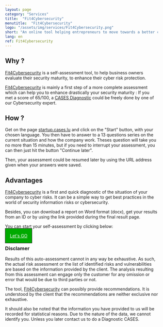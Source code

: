 ```yaml
---
layout: page
category: "Services"
title:  "Fit4Cybersecurity"
menutitle:  "Fit4Cybersecurity"
logo: "/assets/img/services/Fit4Cybersecurity.png"
short: "An online tool helping entrepreneurs to move towards a better cybersecurity strategy."
lang: en
ref: Fit4Cybersecurity
---
```


## Why ?

[Fit4Cybersecurity](http://startup.cases.lu) is a self-assessment tool, to help business owners evaluate their security maturity, to enhance their cyber risk protection.

[Fit4Cybersecurity](http://startup.cases.lu) is mainly a first step of a more complete assessment which can help you to enhance drastically your security maturity : If you met a score of 65/100, a [CASES Diagnostic](https://www.cases.lu/services/diagnostic.html) could be freely done by one of our Cybersecurity expert.

## How ?

Get on the page [startup.cases.lu](https://startup.cases.lu) and click on the "Start" button, with your chosen language. You then have to answer to a 13 questions series on the current situation and how the company work. Theses question will take you no more than 15 minutes, but if you need to interrupt your assessment, you can then just hit the button "Continue later".

Then, your assessment could be resumed later by using the URL address given when your answers were saved.

## Advantages

[Fit4Cybersecurity](http://startup.cases.lu) is a first and quick diagnostic of the situation of your company to cyber risks. It can be a simple way to get best practices in the world of security information risks or cybersecurity.

Besides, you can download a report on Word format (docx), get your results from an ID or by using the link provided during the final result page.

You can start your self-assessment by clicking below:

<a href="http://startup.cases.lu" style="border: 1px solid #000000; background-color: #00AA00; color:#FFFFFF; padding: 15px; margin: auto 0 auto 0;">Let's GO</a>

### Disclamer

Results of this auto-assessment cannot in any way be exhaustive. As such, the actual risk assessment or the list of identified risks and vulnerabilities are based on the information provided by the client. The analysis resulting from this assessment can engage only the customer for any omission or error that would be due to third parties or not.

The tool, [Fit4Cybersecurity](http://startup.cases.lu) can possibly provide recommendations. It is understood by the client that the recommendations are neither exclusive nor exhaustive.

It should also be noted that the information you have provided to us will be recorded for statistical reasons. Due to the nature of the data, we cannot identify you. Unless you later contact us to do a Diagnostic CASES.
